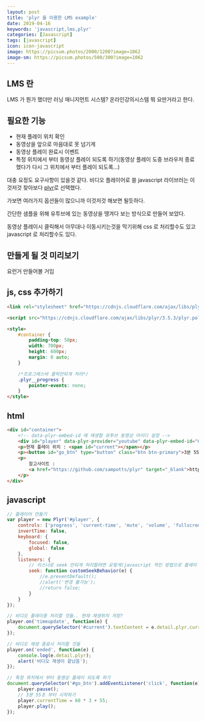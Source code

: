 ```yaml
---
layout: post
title: 'plyr 을 이용한 LMS example'
date: 2019-04-16
keywords: 'javascript,lms,plyr'
categories: [Javascript]
tags: [javascript]
icon: icon-javascript
image: https://picsum.photos/2000/1200?image=1062
image-sm: https://picsum.photos/500/300?image=1062
---
```


## LMS 란

LMS 가 뭔가 했더만 러닝 매니지먼트 시스템? 온라인강의시스템 뭐 요딴거라고 한다.

## 필요한 기능

-   현재 플레이 위치 확인
-   동영상을 앞으로 마음대로 못 넘기게
-   동영상 플레이 완료시 이벤트
-   특정 위치에서 부터 동영상 플레이 되도록 하기(동영상 플레이 도중 브라우저 종료 했다가 다시 그 위치에서 부터 플레이 되도록...)

대충 요정도 요구사항이 있을것 같다.
비디오 플레이어로 쓸 javascript 라이브러는 이것저것 찾아보다 [plyr](https://github.com/sampotts/plyr)로 선택했다.

가보면 여러가지 옵션들이 많으니까 이것저것 해보면 될듯하다.

간단한 샘플을 위해 유투브에 있는 동영상을 땡겨다 보는 방식으로 만들어 보았다.

동영상 플레이시 클릭해서 아무대나 이동시키는것을 막기위해 css 로 처리할수도 있고 javascript 로 처리할수도 있다.

## 만들게 될 것 미리보기

요런거 만들어볼 거임

<script async src="//jsfiddle.net/stove/kstq2xou/embed/result/dark/"></script>

<ins class="adsbygoogle"
     style="display:block; text-align:center;"
     data-ad-layout="in-article"
     data-ad-format="fluid"
     data-ad-client="ca-pub-7073298118440059"
     data-ad-slot="8400970402"></ins>

<script>
     (adsbygoogle = window.adsbygoogle || []).push({});
</script>

## js, css 추가하기

```html
<link rel="stylesheet" href="https://cdnjs.cloudflare.com/ajax/libs/plyr/3.5.3/plyr.css" />

<script src="https://cdnjs.cloudflare.com/ajax/libs/plyr/3.5.3/plyr.polyfilled.min.js"></script>

<style>
    #container {
        padding-top: 50px;
        width: 700px;
        height: 600px;
        margin: 0 auto;
    }

    /*프로그레스바 클릭안되게 처리*/
    .plyr__progress {
        pointer-events: none;
    }
</style>
```

## html

```html
<div id="container">
    <!-- data-plyr-embed-id 에 재생할 유투브 동영상 아이디 설정 -->
    <div id="player" data-plyr-provider="youtube" data-plyr-embed-id="CNeNwplE_aw"></div>
    <p>현재 플레이 위치 : <span id="current"></span></p>
    <p><button id="go_btn" type="button" class="btn btn-primary">3분 55초 부터 시작하기</button></p>
    <p>
        참고사이트 :
        <a href="https://github.com/sampotts/plyr" target="_blank">https://github.com/sampotts/plyr</a>
    </p>
</div>
```

## javascript

```javascript
// 플레이어 만들기
var player = new Plyr('#player', {
    controls: ['progress', 'current-time', 'mute', 'volume', 'fullscreen'],
    invertTime: false,
    keyboard: {
        focused: false,
        global: false
    },
    listeners: {
        // 리스너로 seek 안되게 처리할려면 요렇게(javascript 적인 방법으로 플레이 위치 못바꾸게 할려면 요렇게)
        seek: function customSeekBehavior(e) {
            //e.preventDefault();
            //alert('변경 불가능');
            //return false;
        }
    }
});

// 비디오 플레이중 처리할 것들.. 현재 재생위치 저장?
player.on('timeupdate', function(e) {
    document.querySelector('#current').textContent = e.detail.plyr.currentTime + ' / ' + player.duration;
});

// 비디오 재생 종료시 처리할 것들
player.on('ended', function(e) {
    console.log(e.detail.plyr);
    alert('비디오 재생이 끝났음');
});

// 특정 위치에서 부터 동영상 플레이 되도록 하기
document.querySelector('#go_btn').addEventListener('click', function(e) {
    player.pause();
    // 3분 55초 부터 시작하기
    player.currentTime = 60 * 3 + 55;
    player.play();
});
```
